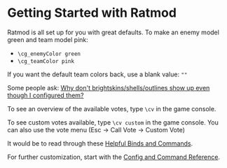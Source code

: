 # Getting Started with Ratmod

Ratmod is all set up for you with great defaults. To make an enemy model green and team model pink:

- `\cg_enemyColor green`
- `\cg_teamColor pink`

If you want the default team colors back, use a blank value: `""`

Some people ask: [Why don't brightskins/shells/outlines show up even though I configured them?](faq.md#why-dont-brightskinsshellsoutlines-show-up-even-though-i-configured-them)

To see an overview of the available votes, type `\cv` in the game console.

To see custom votes available, type `\cv custom` in the game console. You can also use the vote menu (Esc -> Call Vote -> Custom Vote)

It would be to read through these [Helpful Binds and Commands](config-command-reference.md#helpful-binds-and-commands).

For further customization, start with the [Config and Command Reference](config-command-reference.md).